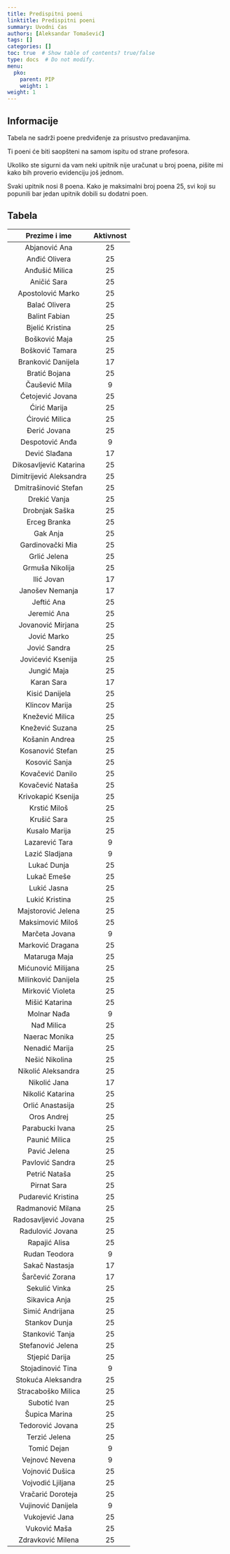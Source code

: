 ```yaml
---
title: Predispitni poeni
linktitle: Predispitni poeni
summary: Uvodni čas
authors: [Aleksandar Tomašević]
tags: []
categories: []
toc: true  # Show table of contents? true/false
type: docs  # Do not modify.
menu:
  pko:
    parent: PIP
    weight: 1
weight: 1
---
```


## Informacije

Tabela ne sadrži poene predviđenje za prisustvo predavanjima.

Ti poeni će biti saopšteni na samom ispitu od strane profesora.

Ukoliko ste sigurni da vam neki upitnik nije uračunat u broj poena, pišite mi kako bih proverio evidenciju još jednom.

Svaki upitnik nosi 8 poena. Kako je maksimalni broj poena 25, svi koji su popunili bar jedan upitnik dobili su dodatni poen.

## Tabela

|       Prezime i ime      | Aktivnost |
|:------------------------:|:---------:|
|       Abjanović Ana      |     25    |
|       Anđić Olivera      |     25    |
|      Anđušić Milica      |     25    |
|       Aničić Sara        |     25    |
|     Apostolović Marko    |     25    |
|       Balać Olivera      |     25    |
|       Balint Fabian      |     25    |
|      Bjelić Kristina     |     25    |
|       Bošković Maja      |     25    |
|      Bošković Tamara     |     25    |
|    Branković Danijela    |     17    |
|       Bratić Bojana      |     25    |
|       Čaušević Mila      |     9     |
|     Ćetojević Jovana     |     25    |
|       Ćirić Marija       |     25    |
|      Ćirović Milica      |     25    |
|       Đerić Jovana       |     25    |
|      Despotović Anđa     |     9     |
|       Dević Slađana      |     17    |
|  Dikosavljević Katarina  |     25    |
| Dimitrijević Aleksandra  |     25    |
|   Dmitrašinović Stefan   |     25    |
|       Drekić Vanja       |     25    |
|      Drobnjak Saška      |     25    |
|       Erceg Branka       |     25    |
|         Gak Anja         |     25    |
|     Gardinovački Mia     |     25    |
|       Grlić Jelena       |     25    |
|      Grmuša Nikolija     |     25    |
|        Ilić Jovan        |     17    |
|      Janošev Nemanja     |     17    |
|        Jeftić Ana        |     25    |
|        Jeremić Ana       |     25    |
|     Jovanović Mirjana    |     25    |
|        Jović Marko       |     25    |
|       Jović Sandra       |     25    |
|     Jovićević Ksenija    |     25    |
|        Jungić Maja       |     25    |
|        Karan Sara        |     17    |
|      Kisić Danijela      |     25    |
|      Klincov Marija      |     25    |
|     Knežević Milica      |     25    |
|      Knežević Suzana     |     25    |
|      Košanin Andrea      |     25    |
|     Kosanović Stefan     |     25    |
|       Kosović Sanja      |     25    |
|     Kovačević Danilo     |     25    |
|     Kovačević Nataša     |     25    |
|    Krivokapić Ksenija    |     25    |
|       Krstić Miloš       |     25    |
|       Krušić Sara        |     25    |
|       Kusalo Marija      |     25    |
|      Lazarević Tara      |     9     |
|      Lazić Sladjana      |     9     |
|        Lukać Dunja       |     25    |
|        Lukač Emeše       |     25    |
|        Lukić Jasna       |     25    |
|      Lukić Kristina      |     25    |
|    Majstorović Jelena    |     25    |
|     Maksimović Miloš     |     25    |
|      Marčeta Jovana      |     9     |
|     Marković Dragana     |     25    |
|       Mataruga Maja      |     25    |
|    Mićunović Milijana    |     25    |
|    Milinković Danijela   |     25    |
|     Mirković Violeta     |     25    |
|      Mišić Katarina      |     25    |
|        Molnar Nađa       |     9     |
|        Nađ Milica        |     25    |
|       Naerac Monika      |     25    |
|      Nenadić Marija      |     25    |
|      Nešić Nikolina      |     25    |
|    Nikolić Aleksandra    |     25    |
|       Nikolić Jana       |     17    |
|     Nikolić Katarina     |     25    |
|     Orlić Anastasija     |     25    |
|        Oros Andrej       |     25    |
|      Parabucki Ivana     |     25    |
|       Paunić Milica      |     25    |
|       Pavić Jelena       |     25    |
|      Pavlović Sandra     |     25    |
|       Petrić Nataša      |     25    |
|        Pirnat Sara       |     25    |
|    Pudarević Kristina    |     25    |
|     Radmanović Milana    |     25    |
|   Radosavljević Jovana   |     25    |
|     Radulović Jovana     |     25    |
|       Rapajić Alisa      |     25    |
|       Rudan Teodora      |     9     |
|      Sakač Nastasja      |     17    |
|      Šarčević Zorana     |     17    |
|       Sekulić Vinka      |     25    |
|       Sikavica Anja      |     25    |
|      Simić Andrijana     |     25    |
|       Stankov Dunja      |     25    |
|      Stanković Tanja     |     25    |
|     Stefanović Jelena    |     25    |
|      Stjepić Darija      |     25    |
|     Stojadinović Tina    |     9     |
|    Stokuća Aleksandra    |     25    |
|    Stracaboško Milica    |     25    |
|       Subotić Ivan       |     25    |
|       Šupica Marina      |     25    |
|     Tedorović Jovana     |     25    |
|       Terzić Jelena      |     25    |
|        Tomić Dejan       |     9     |
|      Vejnovć Nevena      |     9     |
|      Vojnović Dušica     |     25    |
|     Vojvodić Ljiljana    |     25    |
|    Vračarić Doroteja     |     25    |
|    Vujinović Danijela    |     9     |
|      Vukojević Jana      |     25    |
|       Vuković Maša       |     25    |
|     Zdravković Milena    |     25    |